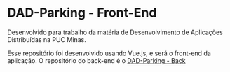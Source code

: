 # DAD-Parking - Front-End

Desenvolvido para trabalho da matéria de Desenvolvimento de Aplicações Distribuídas na PUC Minas.

Esse repositório foi desenvolvido usando Vue.js, e será o front-end da aplicação. O repositório do back-end é o [DAD-Parking - Back](https://github.com/douglaswcastro/DAD-Parking---Back)